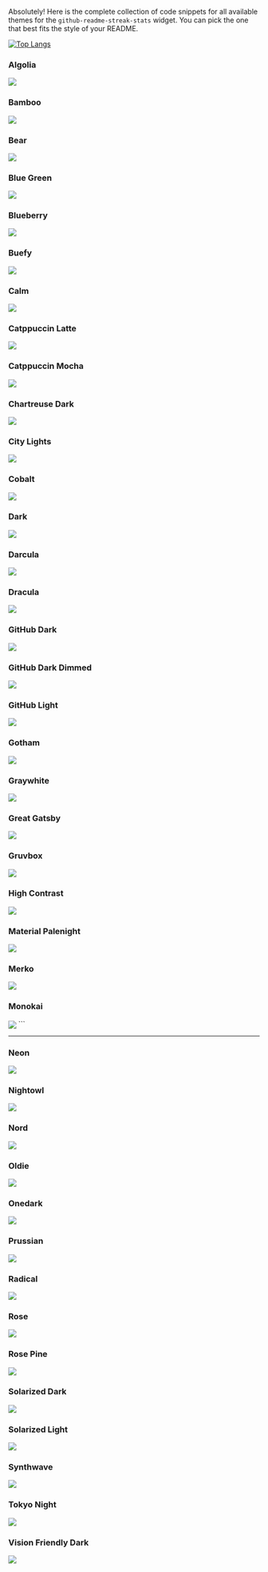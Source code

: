 Absolutely\! Here is the complete collection of code snippets for all available themes for the `github-readme-streak-stats` widget. You can pick the one that best fits the style of your README.

[![Top Langs](https://github-readme-stats.vercel.app/api/top-langs/?username=abhishekkumar177&layout=compact&theme=dracula)](https://github.com/anuraghazra/github-readme-stats)

### Algolia


<img align="center" src="https://github-readme-streak-stats.herokuapp.com/?user=abhishekkumar177&theme=algolia&hide_border=true"/>




### Bamboo


<img align="center" src="https://github-readme-streak-stats.herokuapp.com/?user=abhishekkumar177&theme=bamboo&hide_border=true"/>




### Bear


<img align="center" src="https://github-readme-streak-stats.herokuapp.com/?user=abhishekkumar177&theme=bear&hide_border=true"/>

### Blue Green


<img align="center" src="https://github-readme-streak-stats.herokuapp.com/?user=abhishekkumar177&theme=blue_green&hide_border=true"/>

### Blueberry


<img align="center" src="https://github-readme-streak-stats.herokuapp.com/?user=abhishekkumar177&theme=blueberry&hide_border=true"/>


### Buefy


<img align="center" src="https://github-readme-streak-stats.herokuapp.com/?user=abhishekkumar177&theme=buefy&hide_border=true"/>

### Calm


<img align="center" src="https://github-readme-streak-stats.herokuapp.com/?user=abhishekkumar177&theme=calm&hide_border=true"/>


### Catppuccin Latte


<img align="center" src="https://github-readme-streak-stats.herokuapp.com/?user=abhishekkumar177&theme=catppuccin_latte&hide_border=true"/>


### Catppuccin Mocha


<img align="center" src="https://github-readme-streak-stats.herokuapp.com/?user=abhishekkumar177&theme=catppuccin_mocha&hide_border=true"/>


### Chartreuse Dark


<img align="center" src="https://github-readme-streak-stats.herokuapp.com/?user=abhishekkumar177&theme=chartreuse_dark&hide_border=true"/>

### City Lights

<img align="center" src="https://github-readme-streak-stats.herokuapp.com/?user=abhishekkumar177&theme=city_lights&hide_border=true"/>


### Cobalt


<img align="center" src="https://github-readme-streak-stats.herokuapp.com/?user=abhishekkumar177&theme=cobalt&hide_border=true"/>

### Dark


<img align="center" src="https://github-readme-streak-stats.herokuapp.com/?user=abhishekkumar177&theme=dark&hide_border=true"/>

### Darcula

<img align="center" src="https://github-readme-streak-stats.herokuapp.com/?user=abhishekkumar177&theme=darcula&hide_border=true"/>


### Dracula


<img align="center" src="https://github-readme-streak-stats.herokuapp.com/?user=abhishekkumar177&theme=dracula&hide_border=true"/>


### GitHub Dark


<img align="center" src="https://github-readme-streak-stats.herokuapp.com/?user=abhishekkumar177&theme=github_dark&hide_border=true"/>

### GitHub Dark Dimmed


<img align="center" src="https://github-readme-streak-stats.herokuapp.com/?user=abhishekkumar177&theme=github_dark_dimmed&hide_border=true"/>


### GitHub Light


<img align="center" src="https://github-readme-streak-stats.herokuapp.com/?user=abhishekkumar177&theme=github_light&hide_border=true"/>

### Gotham


<img align="center" src="https://github-readme-streak-stats.herokuapp.com/?user=abhishekkumar177&theme=gotham&hide_border=true"/>

### Graywhite


<img align="center" src="https://github-readme-streak-stats.herokuapp.com/?user=abhishekkumar177&theme=graywhite&hide_border=true"/>

### Great Gatsby


<img align="center" src="https://github-readme-streak-stats.herokuapp.com/?user=abhishekkumar177&theme=great_gatsby&hide_border=true"/>

### Gruvbox


<img align="center" src="https://github-readme-streak-stats.herokuapp.com/?user=abhishekkumar177&theme=gruvbox&hide_border=true"/>


### High Contrast


<img align="center" src="https://github-readme-streak-stats.herokuapp.com/?user=abhishekkumar177&theme=highcontrast&hide_border=true"/>


### Material Palenight


<img align="center" src="https://github-readme-streak-stats.herokuapp.com/?user=abhishekkumar177&theme=material_palenight&hide_border=true"/>


### Merko


<img align="center" src="https://github-readme-streak-stats.herokuapp.com/?user=abhishekkumar177&theme=merko&hide_border=true"/>


### Monokai


<img align="center" src="https://github-readme-streak-stats.herokuapp.com/?user=abhishekkumar177&theme=monokai&hide_border=true"/>
```

-----

### Neon


<img align="center" src="https://github-readme-streak-stats.herokuapp.com/?user=abhishekkumar177&theme=neon&hide_border=true"/>

### Nightowl


<img align="center" src="https://github-readme-streak-stats.herokuapp.com/?user=abhishekkumar177&theme=nightowl&hide_border=true"/>

### Nord

<img align="center" src="https://github-readme-streak-stats.herokuapp.com/?user=abhishekkumar177&theme=nord&hide_border=true"/>

### Oldie


<img align="center" src="https://github-readme-streak-stats.herokuapp.com/?user=abhishekkumar177&theme=oldie&hide_border=true"/>


### Onedark


<img align="center" src="https://github-readme-streak-stats.herokuapp.com/?user=abhishekkumar177&theme=onedark&hide_border=true"/>


### Prussian


<img align="center" src="https://github-readme-streak-stats.herokuapp.com/?user=abhishekkumar177&theme=prussian&hide_border=true"/>

### Radical


<img align="center" src="https://github-readme-streak-stats.herokuapp.com/?user=abhishekkumar177&theme=radical&hide_border=true"/>


### Rose


<img align="center" src="https://github-readme-streak-stats.herokuapp.com/?user=abhishekkumar177&theme=rose&hide_border=true"/>


### Rose Pine


<img align="center" src="https://github-readme-streak-stats.herokuapp.com/?user=abhishekkumar177&theme=rose_pine&hide_border=true"/>


### Solarized Dark


<img align="center" src="https://github-readme-streak-stats.herokuapp.com/?user=abhishekkumar177&theme=solarized_dark&hide_border=true"/>


### Solarized Light


<img align="center" src="https://github-readme-streak-stats.herokuapp.com/?user=abhishekkumar177&theme=solarized_light&hide_border=true"/>


### Synthwave

<img align="center" src="https://github-readme-streak-stats.herokuapp.com/?user=abhishekkumar177&theme=synthwave&hide_border=true"/>


### Tokyo Night


<img align="center" src="https://github-readme-streak-stats.herokuapp.com/?user=abhishekkumar177&theme=tokyonight&hide_border=true"/>


### Vision Friendly Dark


<img align="center" src="https://github-readme-streak-stats.herokuapp.com/?user=abhishekkumar177&theme=vision_friendly_dark&hide_border=true"/>
